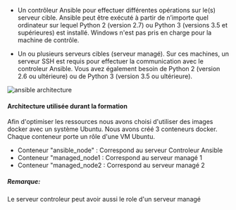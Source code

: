 - Un contrôleur Ansible pour effectuer différentes opérations sur le(s) serveur cible.
  Ansible peut être exécuté à partir de n’importe quel ordinateur sur lequel Python 2 (version 2.7) ou Python 3 (versions 3.5 et supérieures) est installé. Windows n'est pas pris en charge pour la machine de contrôle.

- Un ou plusieurs serveurs cibles (serveur managé).
  Sur ces machines, un serveur SSH est requis pour effectuer la communication avec le controleur Ansible.
  Vous avez également besoin de Python 2 (version 2.6 ou ultérieure) ou de Python 3 (version 3.5 ou ultérieure).

![ansible architecture](/devopsteam/scenarios/ansible_training_part1/assets/ansible_architecture.png)

#### Architecture utilisée durant la formation
Afin d'optimiser les ressources nous avons choisi d'utiliser des images docker avec un système Ubuntu. 
Nous avons créé 3 conteneurs docker. Chaque conteneur porte un rôle d'une VM Ubuntu.

- Conteneur "ansible_node" : Correspond au serveur Controleur Ansible
- Conteneur "managed_node1 : Correspond au serveur managé 1
- Conteneur "managed_node2 : Correspond au serveur managé 2

##### *Remarque:*
Le serveur controleur peut avoir aussi le role d'un serveur managé 
